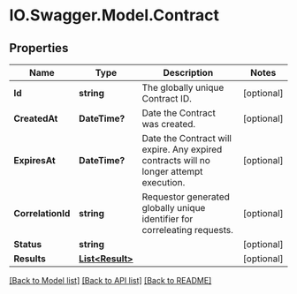 # IO.Swagger.Model.Contract
## Properties

Name | Type | Description | Notes
------------ | ------------- | ------------- | -------------
**Id** | **string** | The globally unique Contract ID. | [optional] 
**CreatedAt** | **DateTime?** | Date the Contract was created. | [optional] 
**ExpiresAt** | **DateTime?** | Date the Contract will expire. Any expired contracts will no longer attempt execution. | [optional] 
**CorrelationId** | **string** | Requestor generated globally unique identifier for correleating requests. | [optional] 
**Status** | **string** |  | [optional] 
**Results** | [**List&lt;Result&gt;**](Result.md) |  | [optional] 

[[Back to Model list]](../README.md#documentation-for-models) [[Back to API list]](../README.md#documentation-for-api-endpoints) [[Back to README]](../README.md)

